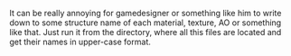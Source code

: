 It can be really annoying for gamedesigner or something like him to write down
to some structure name of each material, texture, AO or something like that.
Just run it from the directory, where all this files are located and get their names in upper-case format.
